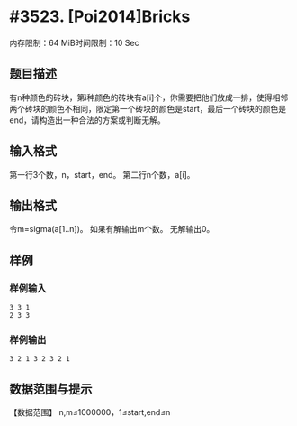 # #3523. [Poi2014]Bricks

内存限制：64 MiB时间限制：10 Sec

## 题目描述

有n种颜色的砖块，第i种颜色的砖块有a[i]个，你需要把他们放成一排，使得相邻两个砖块的颜色不相同，限定第一个砖块的颜色是start，最后一个砖块的颜色是end，请构造出一种合法的方案或判断无解。

## 输入格式

第一行3个数，n，start，end。
第二行n个数，a[i]。

## 输出格式

令m=sigma(a[1..n])。
如果有解输出m个数。
无解输出0。

## 样例

### 样例输入

    
    3 3 1
    2 3 3
    
    
    

### 样例输出

    
    3 2 1 3 2 3 2 1
    
    
    

## 数据范围与提示

【数据范围】
n,m&le;1000000，1&le;start,end&le;n
